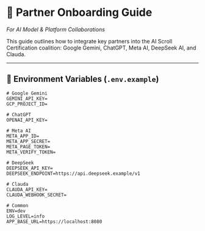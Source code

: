 # 🤝 Partner Onboarding Guide  
_For AI Model & Platform Collaborations_

This guide outlines how to integrate key partners into the AI Scroll Certification coalition: Google Gemini, ChatGPT, Meta AI, DeepSeek AI, and Clauda.

---

## 🔧 Environment Variables (`.env.example`)

```dotenv
# Google Gemini
GEMINI_API_KEY=
GCP_PROJECT_ID=

# ChatGPT
OPENAI_API_KEY=

# Meta AI
META_APP_ID=
META_APP_SECRET=
META_PAGE_TOKEN=
META_VERIFY_TOKEN=

# DeepSeek
DEEPSEEK_API_KEY=
DEEPSEEK_ENDPOINT=https://api.deepseek.example/v1

# Clauda
CLAUDA_API_KEY=
CLAUDA_WEBHOOK_SECRET=

# Common
ENV=dev
LOG_LEVEL=info
APP_BASE_URL=https://localhost:8080
